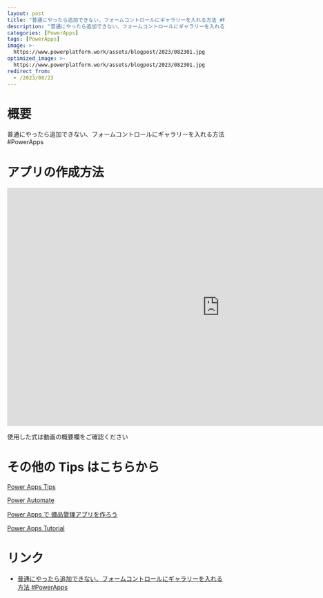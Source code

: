 ```yaml
---
layout: post
title: "普通にやったら追加できない、フォームコントロールにギャラリーを入れる方法 #PowerApps"
description: "普通にやったら追加できない、フォームコントロールにギャラリーを入れる方法 #PowerAppsを動画で分かりやすく解説"
categories: [PowerApps]
tags: [PowerApps]
image: >-
  https://www.powerplatform.work/assets/blogpost/2023/082301.jpg
optimized_image: >-
  https://www.powerplatform.work/assets/blogpost/2023/082301.jpg
redirect_from:
  - /2023/08/23
---
```



#  概要

普通にやったら追加できない、フォームコントロールにギャラリーを入れる方法 #PowerApps


# アプリの作成方法

<iframe width="983" height="553" src="https://www.youtube.com/embed/f5Zr_m0YwAg" title="YouTube video player" frameborder="0" allow="accelerometer; autoplay; clipboard-write; encrypted-media; gyroscope; picture-in-picture" allowfullscreen></iframe>


使用した式は動画の概要欄をご確認ください


# その他の Tips はこちらから

[Power Apps Tips](https://www.youtube.com/watch?v=VrAQf3JQ7yM&list=PLVhFi1fb3DqakSLVMn22DDcySXh9jtzi- )


[Power Automate](https://www.youtube.com/watch?v=-YnJYT0ASEM&list=PLVhFi1fb3Dqbzic6GieqnLFgD3aTj-eHA)


[Power Apps で 備品管理アプリを作ろう](https://www.youtube.com/playlist?list=PLVhFi1fb3DqZM3HKb8Hea6XEL96990Fyn)


[Power Apps Tutorial](https://www.youtube.com/playlist?list=PLVhFi1fb3DqalxpL974VvAJvV4iWoSbe_)


# リンク


- [普通にやったら追加できない、フォームコントロールにギャラリーを入れる方法 #PowerApps](https://www.youtube.com/watch?v=f5Zr_m0YwAg)

